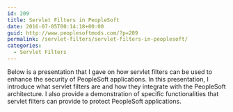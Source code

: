 ```yaml
---
id: 209
title: Servlet Filters in PeopleSoft
date: 2016-07-05T00:14:18+00:00
guid: http://www.peoplesoftmods.com/?p=209
permalink: /servlet-filters/servlet-filters-in-peoplesoft/
categories:
  - Servlet Filters
---
```

Below is a presentation that I gave on how servlet filters can be used to enhance the security of PeopleSoft applications. In this presentation, I introduce what servlet filters are and how they integrate with the PeopleSoft architecture. I also provide a demonstration of specific functionalities that servlet filters can provide to protect PeopleSoft applications.

<!--more-->